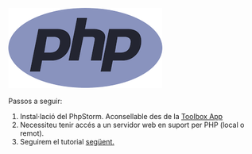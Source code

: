 ![Intro a PHP](images/1280px-PHP-logo.svg.png  "PHP")

Passos a seguir:

1. Instal·lació del PhpStorm. Aconsellable des de la [Toolbox App](https://www.jetbrains.com/toolbox-app/) 
1. Necessiteu tenir accés a un servidor web en suport per PHP (local o remot).
1.  Seguirem el tutorial [següent.](https://phpenthusiast.com/) 

